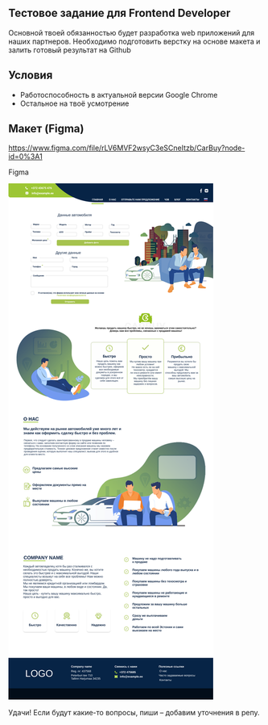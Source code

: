 Тестовое задание для Frontend Developer
---

Основной твоей обязанностью будет разработка web приложений для наших партнеров.
Необходимо подготовить верстку на основе макета и залить готовый результат на Github

## Условия

- Работоспособность в актуальной версии Google Chrome
- Остальное на твоё усмотрение

## Макет (Figma)
https://www.figma.com/file/rLV6MVF2wsyC3eSCneItzb/CarBuy?node-id=0%3A1

Figma

![](demo.png?raw=true)

Удачи! Если будут какие-то вопросы, пиши – добавим уточнения в репу.
